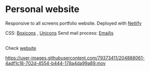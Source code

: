 # Personal website

Responsive to all screens portfolio website.
Deployed with [Netlify](https://www.netlify.com)

CSS: [Boxicons](https://boxicons.com/usage) , [Unicons](https://iconscout.com/unicons)
Send mail process: [Emailjs](https://www.emailjs.com)

<br>Check [website](https://master--batuhan-goren-portfolio.netlify.app/#home)

https://user-images.githubusercontent.com/79373411/204888061-4adf1c18-702d-4554-b444-178a4da99a89.mov

